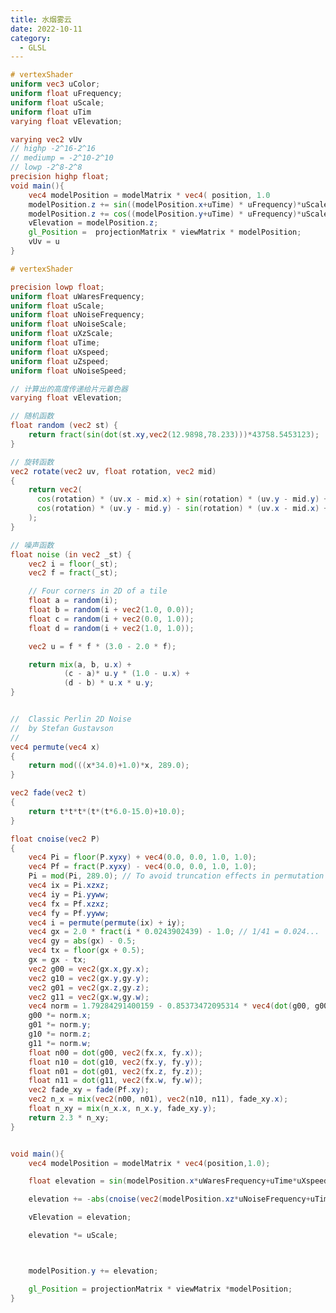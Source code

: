 ```yaml
---
title: 水烟雾云
date: 2022-10-11
category:
  - GLSL
---
```


```glsl
# vertexShader
uniform vec3 uColor;
uniform float uFrequency;
uniform float uScale;
uniform float uTim
varying float vElevation;

varying vec2 vUv
// highp -2^16-2^16
// mediump = -2^10-2^10
// lowp -2^8-2^8
precision highp float;
void main(){
    vec4 modelPosition = modelMatrix * vec4( position, 1.0 
    modelPosition.z += sin((modelPosition.x+uTime) * uFrequency)*uScale ;
    modelPosition.z += cos((modelPosition.y+uTime) * uFrequency)*uScale
    vElevation = modelPosition.z;
    gl_Position =  projectionMatrix * viewMatrix * modelPosition;
    vUv = u
}


```

<div ref="float" class="fog_dom"></div>

```glsl
# vertexShader

precision lowp float;
uniform float uWaresFrequency;
uniform float uScale;
uniform float uNoiseFrequency;
uniform float uNoiseScale;
uniform float uXzScale;
uniform float uTime;
uniform float uXspeed;
uniform float uZspeed;
uniform float uNoiseSpeed;

// 计算出的高度传递给片元着色器
varying float vElevation;

// 随机函数
float random (vec2 st) {
    return fract(sin(dot(st.xy,vec2(12.9898,78.233)))*43758.5453123);
}

// 旋转函数
vec2 rotate(vec2 uv, float rotation, vec2 mid)
{
    return vec2(
      cos(rotation) * (uv.x - mid.x) + sin(rotation) * (uv.y - mid.y) + mid.x,
      cos(rotation) * (uv.y - mid.y) - sin(rotation) * (uv.x - mid.x) + mid.y
    );
}

// 噪声函数
float noise (in vec2 _st) {
    vec2 i = floor(_st);
    vec2 f = fract(_st);

    // Four corners in 2D of a tile
    float a = random(i);
    float b = random(i + vec2(1.0, 0.0));
    float c = random(i + vec2(0.0, 1.0));
    float d = random(i + vec2(1.0, 1.0));

    vec2 u = f * f * (3.0 - 2.0 * f);

    return mix(a, b, u.x) +
            (c - a)* u.y * (1.0 - u.x) +
            (d - b) * u.x * u.y;
}


//	Classic Perlin 2D Noise
//	by Stefan Gustavson
//
vec4 permute(vec4 x)
{
    return mod(((x*34.0)+1.0)*x, 289.0);
}

vec2 fade(vec2 t)
{
    return t*t*t*(t*(t*6.0-15.0)+10.0);
}

float cnoise(vec2 P)
{
    vec4 Pi = floor(P.xyxy) + vec4(0.0, 0.0, 1.0, 1.0);
    vec4 Pf = fract(P.xyxy) - vec4(0.0, 0.0, 1.0, 1.0);
    Pi = mod(Pi, 289.0); // To avoid truncation effects in permutation
    vec4 ix = Pi.xzxz;
    vec4 iy = Pi.yyww;
    vec4 fx = Pf.xzxz;
    vec4 fy = Pf.yyww;
    vec4 i = permute(permute(ix) + iy);
    vec4 gx = 2.0 * fract(i * 0.0243902439) - 1.0; // 1/41 = 0.024...
    vec4 gy = abs(gx) - 0.5;
    vec4 tx = floor(gx + 0.5);
    gx = gx - tx;
    vec2 g00 = vec2(gx.x,gy.x);
    vec2 g10 = vec2(gx.y,gy.y);
    vec2 g01 = vec2(gx.z,gy.z);
    vec2 g11 = vec2(gx.w,gy.w);
    vec4 norm = 1.79284291400159 - 0.85373472095314 * vec4(dot(g00, g00), dot(g01, g01), dot(g10, g10), dot(g11, g11));
    g00 *= norm.x;
    g01 *= norm.y;
    g10 *= norm.z;
    g11 *= norm.w;
    float n00 = dot(g00, vec2(fx.x, fy.x));
    float n10 = dot(g10, vec2(fx.y, fy.y));
    float n01 = dot(g01, vec2(fx.z, fy.z));
    float n11 = dot(g11, vec2(fx.w, fy.w));
    vec2 fade_xy = fade(Pf.xy);
    vec2 n_x = mix(vec2(n00, n01), vec2(n10, n11), fade_xy.x);
    float n_xy = mix(n_x.x, n_x.y, fade_xy.y);
    return 2.3 * n_xy;
}


void main(){
    vec4 modelPosition = modelMatrix * vec4(position,1.0);

    float elevation = sin(modelPosition.x*uWaresFrequency+uTime*uXspeed)*sin(modelPosition.z*uWaresFrequency*uXzScale+uTime*uZspeed);

    elevation += -abs(cnoise(vec2(modelPosition.xz*uNoiseFrequency+uTime*uNoiseSpeed))) *uNoiseScale;

    vElevation = elevation;

    elevation *= uScale;



    modelPosition.y += elevation;

    gl_Position = projectionMatrix * viewMatrix *modelPosition;
}
```

<div ref="fog" class="fog_dom"></div>

<script setup>
import {ref,onMounted} from 'vue'
import * as THREE from "three";
import { OrbitControls } from "three/examples/jsm/controls/OrbitControls";
import * as dat from "dat.gui";

const fog = ref()

const vertexShader = `
precision lowp float;
uniform float uWaresFrequency;
uniform float uScale;
uniform float uNoiseFrequency;
uniform float uNoiseScale;
uniform float uXzScale;
uniform float uTime;
uniform float uXspeed;
uniform float uZspeed;
uniform float uNoiseSpeed;

// 计算出的高度传递给片元着色器
varying float vElevation;

// 随机函数
float random (vec2 st) {
    return fract(sin(dot(st.xy,vec2(12.9898,78.233)))*43758.5453123);
}

// 旋转函数
vec2 rotate(vec2 uv, float rotation, vec2 mid)
{
    return vec2(
      cos(rotation) * (uv.x - mid.x) + sin(rotation) * (uv.y - mid.y) + mid.x,
      cos(rotation) * (uv.y - mid.y) - sin(rotation) * (uv.x - mid.x) + mid.y
    );
}

// 噪声函数
float noise (in vec2 _st) {
    vec2 i = floor(_st);
    vec2 f = fract(_st);

    // Four corners in 2D of a tile
    float a = random(i);
    float b = random(i + vec2(1.0, 0.0));
    float c = random(i + vec2(0.0, 1.0));
    float d = random(i + vec2(1.0, 1.0));

    vec2 u = f * f * (3.0 - 2.0 * f);

    return mix(a, b, u.x) +
            (c - a)* u.y * (1.0 - u.x) +
            (d - b) * u.x * u.y;
}


//	Classic Perlin 2D Noise 
//	by Stefan Gustavson
//
vec4 permute(vec4 x)
{
    return mod(((x*34.0)+1.0)*x, 289.0);
}

vec2 fade(vec2 t)
{
    return t*t*t*(t*(t*6.0-15.0)+10.0);
}

float cnoise(vec2 P)
{
    vec4 Pi = floor(P.xyxy) + vec4(0.0, 0.0, 1.0, 1.0);
    vec4 Pf = fract(P.xyxy) - vec4(0.0, 0.0, 1.0, 1.0);
    Pi = mod(Pi, 289.0); // To avoid truncation effects in permutation
    vec4 ix = Pi.xzxz;
    vec4 iy = Pi.yyww;
    vec4 fx = Pf.xzxz;
    vec4 fy = Pf.yyww;
    vec4 i = permute(permute(ix) + iy);
    vec4 gx = 2.0 * fract(i * 0.0243902439) - 1.0; // 1/41 = 0.024...
    vec4 gy = abs(gx) - 0.5;
    vec4 tx = floor(gx + 0.5);
    gx = gx - tx;
    vec2 g00 = vec2(gx.x,gy.x);
    vec2 g10 = vec2(gx.y,gy.y);
    vec2 g01 = vec2(gx.z,gy.z);
    vec2 g11 = vec2(gx.w,gy.w);
    vec4 norm = 1.79284291400159 - 0.85373472095314 * vec4(dot(g00, g00), dot(g01, g01), dot(g10, g10), dot(g11, g11));
    g00 *= norm.x;
    g01 *= norm.y;
    g10 *= norm.z;
    g11 *= norm.w;
    float n00 = dot(g00, vec2(fx.x, fy.x));
    float n10 = dot(g10, vec2(fx.y, fy.y));
    float n01 = dot(g01, vec2(fx.z, fy.z));
    float n11 = dot(g11, vec2(fx.w, fy.w));
    vec2 fade_xy = fade(Pf.xy);
    vec2 n_x = mix(vec2(n00, n01), vec2(n10, n11), fade_xy.x);
    float n_xy = mix(n_x.x, n_x.y, fade_xy.y);
    return 2.3 * n_xy;
}


void main(){
    vec4 modelPosition = modelMatrix * vec4(position,1.0);

    float elevation = sin(modelPosition.x*uWaresFrequency+uTime*uXspeed)*sin(modelPosition.z*uWaresFrequency*uXzScale+uTime*uZspeed);

    elevation += -abs(cnoise(vec2(modelPosition.xz*uNoiseFrequency+uTime*uNoiseSpeed))) *uNoiseScale;
    
    vElevation = elevation;
    
    elevation *= uScale;

    

    modelPosition.y += elevation;

    gl_Position = projectionMatrix * viewMatrix *modelPosition;
}

`

const fragmentShader = `
precision lowp float;

uniform vec3 uHighColor;
uniform vec3 uLowColor;
varying float vElevation;
uniform float uOpacity;

void main(){
    float a = (vElevation+1.0)/2.0;
    vec3 color = mix(uLowColor,uHighColor,a);
    gl_FragColor = vec4(color,uOpacity);
}
`

const initFog = () => {
    //创建gui对象
    const gui = new dat.GUI();

    // 初始化场景
    const scene = new THREE.Scene();

    // 创建透视相机
    const camera = new THREE.PerspectiveCamera(
      90,
      2,
      0.1,
      1000
    );
    camera.position.set(0, 0, 2);
    scene.add(camera);
    const params = {
        uWaresFrequency: 14,
        uScale: 0.03,
        uXzScale: 1.5,
        uNoiseFrequency: 10,
        uNoiseScale: 1.5,
        uLowColor: "#ff0000",
        uHighColor: "#ffff00",
        uXspeed: 1,
        uZspeed: 1,
        uNoiseSpeed: 1,
        uOpacity: 1,
    };

    const shaderMaterial = new THREE.ShaderMaterial({
      vertexShader: vertexShader,
      fragmentShader: fragmentShader,
      side: THREE.DoubleSide,
      uniforms: {
        uWaresFrequency: {
          value: params.uWaresFrequency,
        },
        uScale: {
          value: params.uScale,
        },
        uNoiseFrequency: {
          value: params.uNoiseFrequency,
        },
        uNoiseScale: {
          value: params.uNoiseScale,
        },
        uXzScale: {
          value: params.uXzScale,
        },
        uTime: {
          value: params.uTime,
        },
        uLowColor: {
          value: new THREE.Color(params.uLowColor),
        },
        uHighColor: {
          value: new THREE.Color(params.uHighColor),
        },
        uXspeed: {
          value: params.uXspeed,
        },
        uZspeed: {
          value: params.uZspeed,
        },
        uNoiseSpeed: {
          value: params.uNoiseSpeed,
        },
        uOpacity: {
          value: params.uOpacity,
        },
      },
      transparent: true,
    });

    gui
      .add(params, "uWaresFrequency")
      .min(1)
      .max(100)
      .step(0.1)
      .onChange((value) => {
        shaderMaterial.uniforms.uWaresFrequency.value = value;
      });

    gui
      .add(params, "uScale")
      .min(0)
      .max(0.2)
      .step(0.001)
      .onChange((value) => {
        shaderMaterial.uniforms.uScale.value = value;
      });

    gui
      .add(params, "uNoiseFrequency")
      .min(1)
      .max(100)
      .step(0.1)
      .onChange((value) => {
        shaderMaterial.uniforms.uNoiseFrequency.value = value;
      });

    gui
      .add(params, "uNoiseScale")
      .min(0)
      .max(5)
      .step(0.001)
      .onChange((value) => {
        shaderMaterial.uniforms.uNoiseScale.value = value;
      });

    gui
      .add(params, "uXzScale")
      .min(0)
      .max(5)
      .step(0.1)
      .onChange((value) => {
        shaderMaterial.uniforms.uXzScale.value = value;
      });

    gui.addColor(params, "uLowColor").onFinishChange((value) => {
      shaderMaterial.uniforms.uLowColor.value = new THREE.Color(value);
    });
    gui.addColor(params, "uHighColor").onFinishChange((value) => {
      shaderMaterial.uniforms.uHighColor.value = new THREE.Color(value);
    });

    gui
      .add(params, "uXspeed")
      .min(0)
      .max(5)
      .step(0.001)
      .onChange((value) => {
        shaderMaterial.uniforms.uXspeed.value = value;
      });

    gui
      .add(params, "uZspeed")
      .min(0)
      .max(5)
      .step(0.001)
      .onChange((value) => {
        shaderMaterial.uniforms.uZspeed.value = value;
      });

    gui
      .add(params, "uNoiseSpeed")
      .min(0)
      .max(5)
      .step(0.001)
      .onChange((value) => {
        shaderMaterial.uniforms.uNoiseSpeed.value = value;
      });

    gui
      .add(params, "uOpacity")
      .min(0)
      .max(1)
      .step(0.01)
      .onChange((value) => {
        shaderMaterial.uniforms.uOpacity.value = value;
      });

    const plane = new THREE.Mesh(
      new THREE.PlaneBufferGeometry(1, 1, 1024, 1024),
      shaderMaterial
    );
    plane.rotation.x = -Math.PI / 2;

    scene.add(plane);

    // 初始化渲染器
    const renderer = new THREE.WebGLRenderer();

    // 设置渲染尺寸大小
    renderer.setSize(fog.value.offsetWidth,fog.value.offsetWidth/2);

    if(!__VUEPRESS_SSR__) {
        window.addEventListener("resize", () => {
            //   更新渲染器
            renderer.setSize(fog.value.offsetWidth,fog.value.offsetWidth/2);
            //   设置渲染器的像素比例
            renderer.setPixelRatio(window.devicePixelRatio);
        });
    }
    fog.value.appendChild(renderer.domElement);
    fog.value.appendChild(gui.domElement)
    gui.domElement.style.position = 'absolute';
    gui.domElement.style.top="0px";
    gui.domElement.style.right="0px";

    // 初始化控制器
    const controls = new OrbitControls(camera, renderer.domElement);
    // 设置控制器阻尼
    controls.enableDamping = true;

    const clock = new THREE.Clock();
    function animate(t) {
      const elapsedTime = clock.getElapsedTime();
      shaderMaterial.uniforms.uTime.value = elapsedTime;
      requestAnimationFrame(animate);
      // 使用渲染器渲染相机看这个场景的内容渲染出来
      renderer.render(scene, camera);
    }

    animate();



}

const float = ref()

const initFloat = () => {
  const gui = new dat.GUI();

  // console.log(THREE);
  // 初始化场景
  const scene = new THREE.Scene();

  // 创建透视相机
  const camera = new THREE.PerspectiveCamera(
    90,
    2,
    0.1,
    1000
  );
  // 设置相机位置
  // object3d具有position，属性是1个3维的向量
  camera.position.set(0, 0, 2);
  scene.add(camera);

  const textureLoader = new THREE.TextureLoader();
  const texture = textureLoader.load("/assets/textures/ca.jpeg");
  const params = {
    uFrequency: 10,
    uScale: 0.1,
  };


  // 创建着色器材质;
  const shaderMaterial = new THREE.ShaderMaterial({
    vertexShader: `
      uniform vec3 uColor;
      uniform float uFrequency;
      uniform float uScale;
      uniform float uTime;

      varying float vElevation;
      varying vec2 vUv;

      // highp -2^16-2^16
      // mediump = -2^10-2^10
      // lowp -2^8-2^8
      precision highp float;
      void main(){
          vec4 modelPosition = modelMatrix * vec4( position, 1.0 );

          modelPosition.z += sin((modelPosition.x+uTime) * uFrequency)*uScale ;
          modelPosition.z += cos((modelPosition.y+uTime) * uFrequency)*uScale ;

          vElevation = modelPosition.z;
          gl_Position =  projectionMatrix * viewMatrix * modelPosition;
          vUv = uv;

      }

    `,
    fragmentShader: `
      uniform vec3 uColor;
      varying float vElevation;
      precision highp float;
      varying vec2 vUv;

      uniform sampler2D uTexture;
      void main(){
          float alpha = (vElevation+0.1)+0.8;
          vec4 textureColor = texture2D(uTexture,vUv);
          textureColor.rgb*=alpha;
          gl_FragColor = textureColor;
      }

    `,
    uniforms: {
      uColor: {
        value: new THREE.Color("purple"),
      },
      // 波浪的频率
      uFrequency: {
        value: params.uFrequency,
      },
      // 波浪的幅度
      uScale: {
        value: params.uScale,
      },
      // 动画时间
      uTime: {
        value: 0,
      },
      uTexture: {
        value: texture,
      },
    },
    side: THREE.DoubleSide,
    transparent: true,
  });

  gui
    .add(params, "uFrequency")
    .min(0)
    .max(50)
    .step(0.1)
    .onChange((value) => {
      shaderMaterial.uniforms.uFrequency.value = value;
    });
  gui
    .add(params, "uScale")
    .min(0)
    .max(1)
    .step(0.01)
    .onChange((value) => {
      shaderMaterial.uniforms.uScale.value = value;
    });
  const floor = new THREE.Mesh(
    new THREE.PlaneBufferGeometry(1, 1, 64, 64),
    shaderMaterial
  );

  scene.add(floor);

  const renderer = new THREE.WebGLRenderer();

  renderer.setSize(float.value.offsetWidth, float.value.offsetWidth/2);

  float.value.appendChild(renderer.domElement)
  float.value.appendChild(gui.domElement)
  gui.domElement.style.position = 'absolute';
  gui.domElement.style.top="0px";
  gui.domElement.style.right="0px";


  if(!__VUEPRESS_SSR__) {
    window.addEventListener("resize", () => {
    //   更新渲染器
    renderer.setSize(float.value.offsetWidth, float.value.offsetWidth/2);

    //   设置渲染器的像素比例
    renderer.setPixelRatio(window.devicePixelRatio);
  });
  }

  const controls = new OrbitControls(camera, renderer.domElement);
  // 设置控制器阻尼
  controls.enableDamping = true;

  const clock = new THREE.Clock();
  function animate(t) {
    const elapsedTime = clock.getElapsedTime();
    shaderMaterial.uniforms.uTime.value = elapsedTime;
    //   console.log(elapsedTime);
    requestAnimationFrame(animate);
    // 使用渲染器渲染相机看这个场景的内容渲染出来
    renderer.render(scene, camera);
  }

  animate();

}

onMounted(async ()=>{
// import * as dat from "dat.gui";
 dat = await import('dat.gui')

    initFog()
    initFloat()
})

</script>

<style scoped>

    .fog_dom {
        position:relative;
    }
</style>
